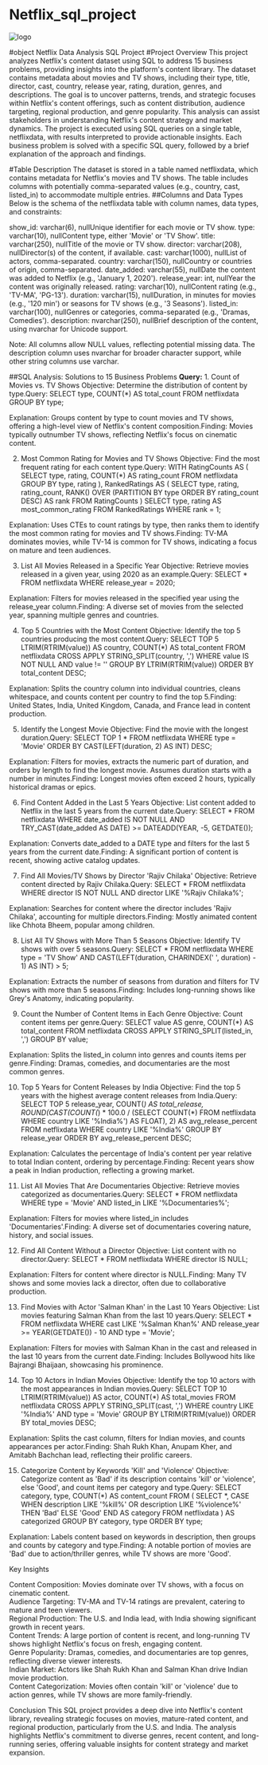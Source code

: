 # Netflix_sql_project
![logo](https://github.com/user-attachments/assets/b26641d3-e9fb-40bb-97dc-8d44612fea72)

#object
Netflix Data Analysis SQL Project
#Project Overview
This project analyzes Netflix's content dataset using SQL to address 15 business problems, providing insights into the platform's content library. The dataset contains metadata about movies and TV shows, including their type, title, director, cast, country, release year, rating, duration, genres, and descriptions. The goal is to uncover patterns, trends, and strategic focuses within Netflix's content offerings, such as content distribution, audience targeting, regional production, and genre popularity. This analysis can assist stakeholders in understanding Netflix's content strategy and market dynamics.
The project is executed using SQL queries on a single table, netflixdata, with results interpreted to provide actionable insights. Each business problem is solved with a specific SQL query, followed by a brief explanation of the approach and findings.

#Table Description
The dataset is stored in a table named netflixdata, which contains metadata for Netflix's movies and TV shows. The table includes columns with potentially comma-separated values (e.g., country, cast, listed_in) to accommodate multiple entries.
##Columns and Data Types
Below is the schema of the netflixdata table with column names, data types, and constraints:

show_id: varchar(6), nullUnique identifier for each movie or TV show.
type: varchar(10), nullContent type, either 'Movie' or 'TV Show'.
title: varchar(250), nullTitle of the movie or TV show.
director: varchar(208), nullDirector(s) of the content, if available.
cast: varchar(1000), nullList of actors, comma-separated.
country: varchar(150), nullCountry or countries of origin, comma-separated.
date_added: varchar(55), nullDate the content was added to Netflix (e.g., 'January 1, 2020').
release_year: int, nullYear the content was originally released.
rating: varchar(10), nullContent rating (e.g., 'TV-MA', 'PG-13').
duration: varchar(15), nullDuration, in minutes for movies (e.g., '120 min') or seasons for TV shows (e.g., '3 Seasons').
listed_in: varchar(100), nullGenres or categories, comma-separated (e.g., 'Dramas, Comedies').
description: nvarchar(250), nullBrief description of the content, using nvarchar for Unicode support.

Note: All columns allow NULL values, reflecting potential missing data. The description column uses nvarchar for broader character support, while other string columns use varchar.

##SQL Analysis: Solutions to 15 Business Problems
**Query:** 1. Count of Movies vs. TV Shows
Objective: Determine the distribution of content by type.Query:
SELECT type, COUNT(*) AS total_count
FROM netflixdata
GROUP BY type;

Explanation: Groups content by type to count movies and TV shows, offering a high-level view of Netflix's content composition.Finding: Movies typically outnumber TV shows, reflecting Netflix's focus on cinematic content.

2. Most Common Rating for Movies and TV Shows
Objective: Find the most frequent rating for each content type.Query:
WITH RatingCounts AS (
    SELECT type, rating, COUNT(*) AS rating_count
    FROM netflixdata
    GROUP BY type, rating
),
RankedRatings AS (
    SELECT
        type,
        rating,
        rating_count,
        RANK() OVER (PARTITION BY type ORDER BY rating_count DESC) AS rank
    FROM RatingCounts
)
SELECT 
    type,
    rating AS most_common_rating
FROM RankedRatings
WHERE rank = 1;

Explanation: Uses CTEs to count ratings by type, then ranks them to identify the most common rating for movies and TV shows.Finding: TV-MA dominates movies, while TV-14 is common for TV shows, indicating a focus on mature and teen audiences.

3. List All Movies Released in a Specific Year
Objective: Retrieve movies released in a given year, using 2020 as an example.Query:
SELECT * 
FROM netflixdata
WHERE release_year = 2020;

Explanation: Filters for movies released in the specified year using the release_year column.Finding: A diverse set of movies from the selected year, spanning multiple genres and countries.

4. Top 5 Countries with the Most Content
Objective: Identify the top 5 countries producing the most content.Query:
SELECT TOP 5 
    LTRIM(RTRIM(value)) AS country, 
    COUNT(*) AS total_content
FROM netflixdata
CROSS APPLY STRING_SPLIT(country, ',')
WHERE value IS NOT NULL AND value != ''
GROUP BY LTRIM(RTRIM(value))
ORDER BY total_content DESC;

Explanation: Splits the country column into individual countries, cleans whitespace, and counts content per country to find the top 5.Finding: United States, India, United Kingdom, Canada, and France lead in content production.

5. Identify the Longest Movie
Objective: Find the movie with the longest duration.Query:
SELECT TOP 1 *
FROM netflixdata
WHERE type = 'Movie'
ORDER BY CAST(LEFT(duration, 2) AS INT) DESC;

Explanation: Filters for movies, extracts the numeric part of duration, and orders by length to find the longest movie. Assumes duration starts with a number in minutes.Finding: Longest movies often exceed 2 hours, typically historical dramas or epics.

6. Find Content Added in the Last 5 Years
Objective: List content added to Netflix in the last 5 years from the current date.Query:
SELECT *
FROM netflixdata
WHERE 
    date_added IS NOT NULL
    AND TRY_CAST(date_added AS DATE) >= DATEADD(YEAR, -5, GETDATE());

Explanation: Converts date_added to a DATE type and filters for the last 5 years from the current date.Finding: A significant portion of content is recent, showing active catalog updates.

7. Find All Movies/TV Shows by Director 'Rajiv Chilaka'
Objective: Retrieve content directed by Rajiv Chilaka.Query:
SELECT *
FROM netflixdata
WHERE director IS NOT NULL
  AND director LIKE '%Rajiv Chilaka%';

Explanation: Searches for content where the director includes 'Rajiv Chilaka', accounting for multiple directors.Finding: Mostly animated content like Chhota Bheem, popular among children.

8. List All TV Shows with More Than 5 Seasons
Objective: Identify TV shows with over 5 seasons.Query:
SELECT *
FROM netflixdata
WHERE type = 'TV Show'
  AND CAST(LEFT(duration, CHARINDEX(' ', duration) - 1) AS INT) > 5;

Explanation: Extracts the number of seasons from duration and filters for TV shows with more than 5 seasons.Finding: Includes long-running shows like Grey's Anatomy, indicating popularity.

9. Count the Number of Content Items in Each Genre
Objective: Count content items per genre.Query:
SELECT 
    value AS genre,
    COUNT(*) AS total_content
FROM netflixdata
CROSS APPLY STRING_SPLIT(listed_in, ',')
GROUP BY value;

Explanation: Splits the listed_in column into genres and counts items per genre.Finding: Dramas, comedies, and documentaries are the most common genres.

10. Top 5 Years for Content Releases by India
Objective: Find the top 5 years with the highest average content releases from India.Query:
SELECT TOP 5 
    release_year,
    COUNT(*) AS total_release,
    ROUND(CAST(COUNT(*) * 100.0 / 
        (SELECT COUNT(*) FROM netflixdata WHERE country LIKE '%India%') AS FLOAT), 2) AS avg_release_percent
FROM netflixdata
WHERE country LIKE '%India%'
GROUP BY release_year
ORDER BY avg_release_percent DESC;

Explanation: Calculates the percentage of India's content per year relative to total Indian content, ordering by percentage.Finding: Recent years show a peak in Indian production, reflecting a growing market.

11. List All Movies That Are Documentaries
Objective: Retrieve movies categorized as documentaries.Query:
SELECT *
FROM netflixdata
WHERE type = 'Movie'
  AND listed_in LIKE '%Documentaries%';

Explanation: Filters for movies where listed_in includes 'Documentaries'.Finding: A diverse set of documentaries covering nature, history, and social issues.

12. Find All Content Without a Director
Objective: List content with no director.Query:
SELECT * 
FROM netflixdata
WHERE director IS NULL;

Explanation: Filters for content where director is NULL.Finding: Many TV shows and some movies lack a director, often due to collaborative production.

13. Find Movies with Actor 'Salman Khan' in the Last 10 Years
Objective: List movies featuring Salman Khan from the last 10 years.Query:
SELECT *
FROM netflixdata
WHERE cast LIKE '%Salman Khan%'
  AND release_year >= YEAR(GETDATE()) - 10
  AND type = 'Movie';

Explanation: Filters for movies with Salman Khan in the cast and released in the last 10 years from the current date.Finding: Includes Bollywood hits like Bajrangi Bhaijaan, showcasing his prominence.

14. Top 10 Actors in Indian Movies
Objective: Identify the top 10 actors with the most appearances in Indian movies.Query:
SELECT TOP 10 
    LTRIM(RTRIM(value)) AS actor,
    COUNT(*) AS total_movies
FROM netflixdata
CROSS APPLY STRING_SPLIT(cast, ',')
WHERE country LIKE '%India%' AND type = 'Movie'
GROUP BY LTRIM(RTRIM(value))
ORDER BY total_movies DESC;

Explanation: Splits the cast column, filters for Indian movies, and counts appearances per actor.Finding: Shah Rukh Khan, Anupam Kher, and Amitabh Bachchan lead, reflecting their prolific careers.

15. Categorize Content by Keywords 'Kill' and 'Violence'
Objective: Categorize content as 'Bad' if its description contains 'kill' or 'violence', else 'Good', and count items per category and type.Query:
SELECT
    category,
    type,
    COUNT(*) AS content_count
FROM (
    SELECT
        *,
        CASE
            WHEN description LIKE '%kill%' OR description LIKE '%violence%' THEN 'Bad'
            ELSE 'Good'
        END AS category
    FROM netflixdata
) AS categorized
GROUP BY category, type
ORDER BY type;

Explanation: Labels content based on keywords in description, then groups and counts by category and type.Finding: A notable portion of movies are 'Bad' due to action/thriller genres, while TV shows are more 'Good'.

Key Insights

Content Composition: Movies dominate over TV shows, with a focus on cinematic content.  
Audience Targeting: TV-MA and TV-14 ratings are prevalent, catering to mature and teen viewers.  
Regional Production: The U.S. and India lead, with India showing significant growth in recent years.  
Content Trends: A large portion of content is recent, and long-running TV shows highlight Netflix's focus on fresh, engaging content.  
Genre Popularity: Dramas, comedies, and documentaries are top genres, reflecting diverse viewer interests.  
Indian Market: Actors like Shah Rukh Khan and Salman Khan drive Indian movie production.  
Content Categorization: Movies often contain 'kill' or 'violence' due to action genres, while TV shows are more family-friendly.


Conclusion
This SQL project provides a deep dive into Netflix's content library, revealing strategic focuses on movies, mature-rated content, and regional production, particularly from the U.S. and India. The analysis highlights Netflix's commitment to diverse genres, recent content, and long-running series, offering valuable insights for content strategy and market expansion.
